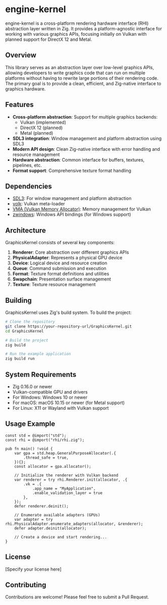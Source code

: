 # engine-kernel

engine-kernel is a cross-platform rendering hardware interface (RHI) abstraction layer written in Zig. It provides a platform-agnostic interface for working with various graphics APIs, focusing initially on Vulkan with planned support for DirectX 12 and Metal.

## Overview

This library serves as an abstraction layer over low-level graphics APIs, allowing developers to write graphics code that can run on multiple platforms without having to rewrite large portions of their rendering code. The primary goal is to provide a clean, efficient, and Zig-native interface to graphics hardware.

## Features

- **Cross-platform abstraction**: Support for multiple graphics backends:
  - Vulkan (implemented)
  - DirectX 12 (planned)
  - Metal (planned)
- **SDL3 integration**: Window management and platform abstraction using SDL3
- **Modern API design**: Clean Zig-native interface with error handling and resource management
- **Hardware abstraction**: Common interface for buffers, textures, pipelines, etc.
- **Format support**: Comprehensive texture format handling

## Dependencies

- [SDL3](https://github.com/libsdl-org/SDL): For window management and platform abstraction
- [volk](https://github.com/zeux/volk): Vulkan meta-loader
- [VMA (Vulkan Memory Allocator)](https://github.com/GPUOpen-LibrariesAndSDKs/VulkanMemoryAllocator): Memory management for Vulkan
- [zwindows](https://github.com/zig-gamedev/zwindows): Windows API bindings (for Windows support)

## Architecture

GraphicsKernel consists of several key components:

1. **Renderer**: Core abstraction over different graphics APIs
2. **PhysicalAdapter**: Represents a physical GPU device
3. **Device**: Logical device and resource creation
4. **Queue**: Command submission and execution
5. **Format**: Texture format definitions and utilities
6. **Swapchain**: Presentation surface management
7. **Texture**: Texture resource management

## Building

GraphicsKernel uses Zig's build system. To build the project:

```bash
# Clone the repository
git clone https://your-repository-url/GraphicsKernel.git
cd GraphicsKernel

# Build the project
zig build

# Run the example application
zig build run
```

## System Requirements

- Zig 0.16.0 or newer
- Vulkan-compatible GPU and drivers
- For Windows: Windows 10 or newer
- For macOS: macOS 10.15 or newer (for Metal support)
- For Linux: X11 or Wayland with Vulkan support

## Usage Example

```zig
const std = @import("std");
const rhi = @import("rhi/rhi.zig");

pub fn main() !void {
    var gpa = std.heap.GeneralPurposeAllocator(.{
        .thread_safe = true,
    }){};
    const allocator = gpa.allocator();

    // Initialize the renderer with Vulkan backend
    var renderer = try rhi.Renderer.init(allocator, .{
        .vk = .{
            .app_name = "MyApplication",
            .enable_validation_layer = true 
        },
    });
    defer renderer.deinit();

    // Enumerate available adapters (GPUs)
    var adapter = try rhi.PhysicalAdapter.enumerate_adapters(allocator, &renderer);
    defer adapter.deinit(allocator);

    // Create a device and start rendering...
}
```

## License

[Specify your license here]

## Contributing

Contributions are welcome! Please feel free to submit a Pull Request.
